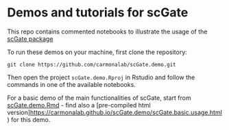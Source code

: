 # Demos and tutorials for scGate

This repo contains commented notebooks to illustrate the usage of the [scGate package](https://github.com/carmonalab/scGate)

To run these demos on your machine, first clone the repository:
```
git clone https://github.com/carmonalab/scGate.demo.git
```

Then open the project `scGate.demo.Rproj` in Rstudio and follow the commands in one of the available notebooks.

For a basic demo of the main functionalities of scGate, start from [scGate.demo.Rmd](https://github.com/carmonalab/scGate.demo/blob/master/scGate.demo.Rmd) - find also a [pre-compiled html version]https://carmonalab.github.io/scGate.demo/scGate.basic.usage.html) for this demo.